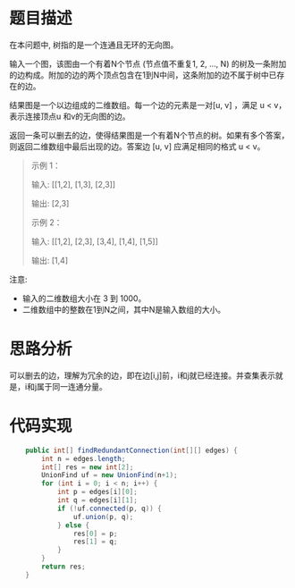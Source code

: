 # 题目描述
在本问题中, 树指的是一个连通且无环的无向图。

输入一个图，该图由一个有着N个节点 (节点值不重复1, 2, ..., N) 的树及一条附加的边构成。附加的边的两个顶点包含在1到N中间，这条附加的边不属于树中已存在的边。

结果图是一个以边组成的二维数组。每一个边的元素是一对[u, v] ，满足 u < v，表示连接顶点u 和v的无向图的边。

返回一条可以删去的边，使得结果图是一个有着N个节点的树。如果有多个答案，则返回二维数组中最后出现的边。答案边 [u, v] 应满足相同的格式 u < v。

> 示例 1：
> 
> 输入: [[1,2], [1,3], [2,3]]
> 
> 输出: [2,3]
> 
> 示例 2：
> 
> 输入: [[1,2], [2,3], [3,4], [1,4], [1,5]]
> 
> 输出: [1,4]

注意:
- 输入的二维数组大小在 3 到 1000。
- 二维数组中的整数在1到N之间，其中N是输入数组的大小。

# 思路分析
可以删去的边，理解为冗余的边，即在边[i,j]前，i和j就已经连接。并查集表示就是，i和j属于同一连通分量。

# 代码实现
```java
    public int[] findRedundantConnection(int[][] edges) {
        int n = edges.length;
        int[] res = new int[2];
        UnionFind uf = new UnionFind(n+1);
        for (int i = 0; i < n; i++) {
            int p = edges[i][0];
            int q = edges[i][1];
            if (!uf.connected(p, q)) {
                uf.union(p, q);
            } else {
                res[0] = p;
                res[1] = q;
            }
        }
        return res;
    }
```